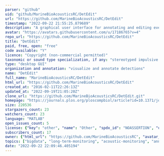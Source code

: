 ```yaml
---
parser: "github"
uid: "github/MarineBioAcousticsRC/DetEdit"
url: "https://github.com/MarineBioAcousticsRC/DetEdit"
timestamp: "2022-09-22 21:55:25.879689"
description: "A graphical user interface for annotating and editing events detected in long-term acoustic monitoring data"
avatar: "https://avatars.githubusercontent.com/u/17186765?v=4"
repo_url: "https://github.com/MarineBioAcousticsRC/DetEdit"
title: "DetEdit"
paid, free, open: "free"
code available: "Y"
licence: "Copyright (non-commercial permitted)"
taxonomic or sound type specialization, if any: "stereotyped impulsive signals (e.g.  odontocete echolocation, human impulsive noise, fish, crustaceans)"
type: "desktop GUI"
organization and annotation: "visualize and annotate detections"
name: "DetEdit"
full_name: "MarineBioAcousticsRC/DetEdit"
html_url: "https://github.com/MarineBioAcousticsRC/DetEdit"
created_at: "2016-02-11T22:26:13Z"
updated_at: "2022-09-19T21:05:20Z"
clone_url: "https://github.com/MarineBioAcousticsRC/DetEdit.git"
homepage: "https://journals.plos.org/ploscompbiol/article?id=10.1371/journal.pcbi.1007598"
size: 220536
stargazers_count: 23
watchers_count: 23
language: "MATLAB"
open_issues_count: 5
license: {"key": "other", "name": "Other", "spdx_id": "NOASSERTION", "url": null, "node_id": "MDc6TGljZW5zZTA="}
subscribers_count: 17
owner: {"html_url": "https://github.com/MarineBioAcousticsRC", "avatar_url": "https://avatars.githubusercontent.com/u/17186765?v=4", "login": "MarineBioAcousticsRC", "type": "Organization"}
topics: ["bigdata", "long-term-monitoring", "acoustic-monitoring", "annotation-tool", "classification-tool", "data-visualization", "species-classification", "mbarc"]
date: "2022-09-22 22:09:46.405194"
---
```

